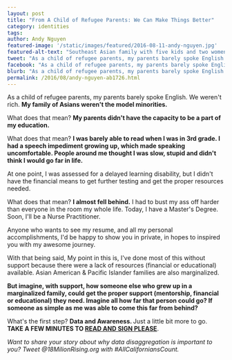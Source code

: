```yaml
---
layout: post
title: "From A Child of Refugee Parents: We Can Make Things Better"
category: identities
tags:
author: Andy Nguyen
featured-image: '/static/images/featured/2016-08-11-andy-nguyen.jpg'
featured-alt-text: "Southeast Asian family with five kids and two women stands in front of beach. Most smile into the camera, others aren't ready."
tweet: "As a child of refugee parents, my parents barely spoke English. We weren't rich. We weren't the model minorities #AllCaliforniansCount"
facebook: "As a child of refugee parents, my parents barely spoke English. We weren't rich. We weren't the model minorities #AllCaliforniansCount Sign the petition: http://action.18mr.org/AB1726/"
blurb: "As a child of refugee parents, my parents barely spoke English. We weren't rich. My family of Asians weren't the model minorities."
permalink: /2016/08/andy-nguyen-ab1726.html
---	
```

As a child of refugee parents, my parents barely spoke English. We weren't rich. <strong> My family of Asians weren't the model minorities.</strong>

What does that mean? <strong>My parents didn't have the capacity to be a part of my education.</strong>

What does that mean? <strong> I was barely able to read when I was in 3rd grade. I had a speech impediment growing up, which made speaking uncomfortable. People around me thought I was slow, stupid and didn't think I would go far in life.</strong>

At one point, I was assessed for a delayed learning disability, but I didn't have the financial means to get further testing and get the proper resources needed.

What does that mean? <strong>I almost fell behind.</strong> I had to bust my ass off harder than everyone in the room my whole life. Today, I have a Master's Degree. Soon, I'll be a Nurse Practitioner.

Anyone who wants to see my resume, and all my personal accomplishments, I'd be happy to show you in private, in hopes to inspired you with my awesome journey.

With that being said, My point in this is, I've done most of this without support because there were a lack of resources (financial or educational) available. Asian American & Pacific Islander families are also marginalized.

<strong>But imagine, with support, how someone else who grew up in a marginalized family, could get the proper support (mentorship, financial or educational) they need. Imagine all how far that person could go? If someone as simple as me was able to come this far from behind?</strong>

What's the first step? <strong> Data and Awareness. </strong> Just a little bit more to go. <strong> TAKE A FEW MINUTES TO <a href="http://action.18mr.org/AB1726" target="_blank">READ AND SIGN PLEASE</a></strong>.

<i>Want to share your story about why data disaggregation is important to you? Tweet @18MilionRising.org with #AllCaliforniansCount.</i>